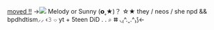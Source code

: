 [moved !!](https://rentry.co/goodbyecharlotte)
->![](https://media.discordapp.net/attachments/829076219559542886/1028655811272122398/Untitled111_20221009161035.png)
Melody or Sunny (𝗼˳★)？
☆★ they / neos / she
npd && bpdhdtism⸝⸝ ‹𝟹
⌔ yt + 5teen DiD . . ⌕
ⵌ ◟₍^.ꞈ.^₎⟆<-